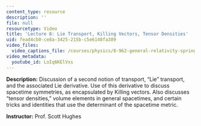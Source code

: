 ```yaml
---
content_type: resource
description: ''
file: null
resourcetype: Video
title: 'Lecture 8: Lie Transport, Killing Vectors, Tensor Densities'
uid: fead4cb0-ce8a-3425-215b-c5e6148fa389
video_files:
  video_captions_file: /courses/physics/8-962-general-relativity-spring-2020/video-lectures/lecture-8-lie-transport-killing-vectors-tensor-densities/LoIq6KElVxs.vtt
video_metadata:
  youtube_id: LoIq6KElVxs
---
```


**Description:** Discussion of a second notion of transport, “Lie” transport, and the associated Lie derivative. Use of this derivative to discuss spacetime symmetries, as encapsulated by Killing vectors. Also discusses “tensor densities,” volume elements in general spacetimes, and certain tricks and identities that use the determinant of the spacetime metric.

**Instructor:** Prof. Scott Hughes